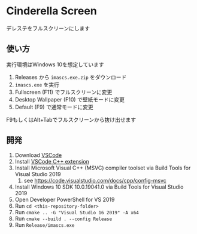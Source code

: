 # Cinderella Screen
デレステをフルスクリーンにします

## 使い方
実行環境はWindows 10を想定しています

1. Releases から `imascs.exe.zip` をダウンロード
1. `imascs.exe` を実行
1. Fullscreen (F11) でフルスクリーンに変更
3. Desktop Wallpaper (F10) で壁紙モードに変更
4. Default (F9) で通常モードに変更

F9もしくはAlt+Tabでフルスクリーンから抜け出せます

## 開発
1. Download [VSCode](https://code.visualstudio.com/)
1. Install [VSCode C++ extension](https://marketplace.visualstudio.com/items?itemName=ms-vscode.cpptools)
1. Install Microsoft Visual C++ (MSVC) compiler toolset via Build Tools for Visual Studio 2019
    1. see https://code.visualstudio.com/docs/cpp/config-msvc
1. Install Windows 10 SDK 10.0.19041.0 via Build Tools for Visual Studio 2019
1. Open Developer PowerShell for VS 2019
1. Run `cd <this-repository-folder>`
1. Run `cmake .. -G "Visual Studio 16 2019" -A x64`
1. Run `cmake --build . --config Release`
1. Run `Release/imascs.exe`
